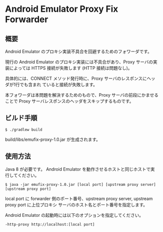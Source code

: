 Android Emulator Proxy Fix Forwarder
=====================================

概要
----

Android Emulator のプロキシ実装不具合を回避するためのフォワーダです。

現行の Android Emulator のプロキシ実装には不具合があり、Proxy サーバの実装によっては
HTTPS 接続が失敗します (HTTP 接続は問題なし)。

具体的には、CONNECT メソッド発行時に、Proxy サーバのレスポンスにヘッダが1行でも含まれ
ていると接続が失敗します。

本フォワーダは本問題を解決するためのもので、Proxy サーバの前段にかませることで Proxy
サーバレスポンスのヘッダをスキップするものです。

ビルド手順
----------

    $ ./gradlew build

build/libs/emufix-proxy-1.0.jar が生成されます。

使用方法
--------

Java 8 が必要です。
Android Emulator を動作させるホストと同じホストで実行してください。

    $ java -jar emufix-proxy-1.0.jar [local port] [upstream proxy server] [upstream proxy port]

local port に forwarder 側のポート番号、upstream proxy server, upstream proxy port に上位プロキシ
サーバのホスト名とポート番号を指定します。

Android Emulator の起動時には以下のオプションを指定してください。

    -http-proxy http://localhost:[local port]
